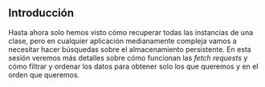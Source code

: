 ## Introducción


Hasta ahora solo hemos visto cómo recuperar todas las instancias de una clase, pero en cualquier aplicación medianamente compleja vamos a necesitar hacer búsquedas sobre el almacenamiento persistente. En esta sesión veremos más detalles sobre cómo funcionan las *fetch requests* y cómo filtrar y ordenar los datos para obtener solo los que queremos y en el orden que queremos. 